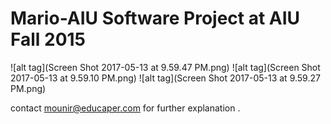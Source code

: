 # Mario-AIU Software Project at AIU Fall 2015

![alt tag](Screen Shot 2017-05-13 at 9.59.47 PM.png)
![alt tag](Screen Shot 2017-05-13 at 9.59.10 PM.png)
![alt tag](Screen Shot 2017-05-13 at 9.59.27 PM.png)


contact mounir@educaper.com for further explanation .
